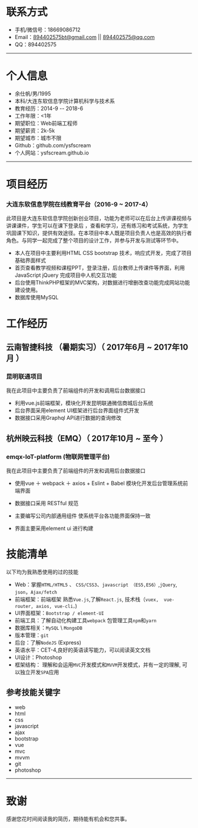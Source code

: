 # 联系方式

- 手机/微信号：18669086712
- Email：894402575bt@gmail.com || 894402575@qq.com
- QQ：894402575

---

# 个人信息

 - 余仕帆/男/1995 
 - 本科/大连东软信息学院计算机科学与技术系 
 - 教育经历：2014-9 -- 2018-6
 - 工作年限：<1年
 - 期望职位：Web前端工程师
 - 期望薪资：2k-5k
 - 期望城市：城市不限
 - Github：github.com/ysfscream
 - 个人网站：ysfscream.github.io

---
# 项目经历

### 大连东软信息学院在线教育平台（2016-9 ~ 2017-4）

此项目是大连东软信息学院创新创业项目，功能为老师可以在后台上传讲课视频与讲课课件，学生可以在课下登录后 ，查看和学习，还有练习和考试系统，为学生巩固课下知识，提供有效途径。在本项目中本人既是项目负责人也是高效的执行者角色。与同学一起完成了整个项目的设计工作，并参与开发与测试等环节中。 

- 本人在项目中主要利用HTML CSS bootstrap 技术，响应式开发，完成了项目基础界面样式
- 首页查看教学视频和课程PPT，登录注册，后台教师上传课件等界面，利用JavaScript jQuery 完成项目中人机交互功能
- 后台使用ThinkPHP框架的MVC架构，对数据进行增删改查功能完成网站功能建设使用。
- 数据库使用MySQL

# 工作经历


## 云南智捷科技 （暑期实习）（ 2017年6月 ~ 2017年10月 ）

### 昆明联通项目 

我在此项目中主要负责了前端组件的开发和调用后台数据接口

* 利用vue.js前端框架，模块化开发昆明联通微信商城后台系统
* 后台界面采用element UI框架进行后台界面组件式开发 
* 数据接口采用Graphql API进行数据的查询修改

## 杭州映云科技（EMQ）（ 2017年10月 ~ 至今 ）

### emqx-IoT-platform (物联网管理平台)

我在此项目中主要负责了前端组件的开发和调用后台数据接口

- 使用vue ＋ webpack ＋ axios + Eslint + Babel 模块化开发后台管理系统前端界面 

- 数据接口采用 RESTful 规范

- 主要编写公司内部通用组件 使系统平台各功能界面保持一致

- 界面主要采用element ui 进行构建

# 技能清单

以下均为我熟悉使用的过的技能

- Web：掌握`HTML/HTML5` 、 `CSS/CSS3`、`javascript （ES5,ES6）`,`jQuery`, `json`，`Ajax/fetch`
- 前端框架：前端框架 熟悉`Vue.js`,了解`React.js`, 技术栈（`vuex,  vue-router, axios, vue-cli，`)
- UI界面框架：`Bootstrap / element-UI`
- 前端工具：了解自动化构建工具`webpack` 包管理工具`npm`和`yarn` 
- 数据库相关：`MySQL` \ `MongoDB`
- 版本管理：`git`
- 后台：了解`NodeJS` (Express)
-  英语水平：CET-4,良好的英语读写能力，可以阅读英文文档
-  UI设计：Photoshop
-  框架结构： 理解和会运用`MVC`开发模式和`MVVM`开发模式，并有一定的理解, 可以独立开发`SPA`应用

## 参考技能关键字

- web
- html
- css
- javascript
- ajax
- bootstrap
- vue
- mvc
- mvvm
- git
- photoshop

---

# 致谢
感谢您花时间阅读我的简历，期待能有机会和您共事。

